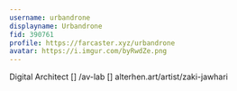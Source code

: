 ```yaml
---
username: urbandrone
displayname: Urbandrone
fid: 390761
profile: https://farcaster.xyz/urbandrone
avatar: https://i.imgur.com/byRwdZe.png
---
```


Digital Architect []
/av-lab []
alterhen.art/artist/zaki-jawhari
